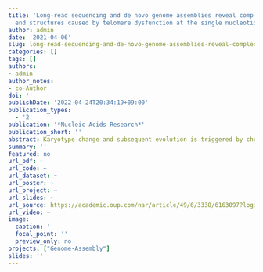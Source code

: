 ```yaml
---
title: 'Long-read sequencing and de novo genome assemblies reveal complex chromosome
  end structures caused by telomere dysfunction at the single nucleotide level '
author: admin
date: '2021-04-06'
slug: long-read-sequencing-and-de-novo-genome-assemblies-reveal-complex-chromosome-end-structures-caused-by-telomere-dysfunction-at-the-single-nucleotide-level
categories: []
tags: []
authors:
- admin
author_notes:
- co-Author
doi: ''
publishDate: '2022-04-24T20:34:19+09:00'
publication_types:
  - '2'
publication: '*Nucleic Acids Research*'
publication_short: ''
abstract: Karyotype change and subsequent evolution is triggered by chromosome fusion and rearrangement events, which often occur when telomeres become dysfunctional. Telomeres protect linear chromosome ends from DNA damage responses (DDRs), and telomere dysfunction may result in genome instability. However, the complex chromosome end structures and the other possible consequences of telomere dysfunction have rarely been resolved at the nucleotide level due to the lack of the high-throughput methods needed to analyse these highly repetitive regions. Here we applied long-read sequencing technology to Caenorhabditis elegans survivor lines that emerged after telomere dysfunction. The survivors have preserved traces of DDRs in their genomes and our data revealed that variants generated by telomere dysfunction are accumulated along all chromosomes. The reconstruction of the chromosome end structures through de novo genome assemblies revealed diverse types of telomere damage processing at the nucleotide level. When telomeric repeats were totally eroded by telomere dysfunction, DDRs were mostly terminated by chromosome fusion events. We also partially reconstructed the most complex end structure and its DDR signatures, which would have been accumulated via multiple cell divisions. These finely resolved chromosome end structures suggest possible mechanisms regarding the repair processes after telomere dysfunction, providing insights into chromosome evolution in nature.
summary: ''
featured: no
url_pdf: ~
url_code: ~
url_dataset: ~
url_poster: ~
url_project: ~
url_slides: ~
url_source: https://academic.oup.com/nar/article/49/6/3338/6163097?login=true
url_video: ~
image:
  caption: ''
  focal_point: ''
  preview_only: no
projects: ["Genome-Assembly"]
slides: ''
---
```

